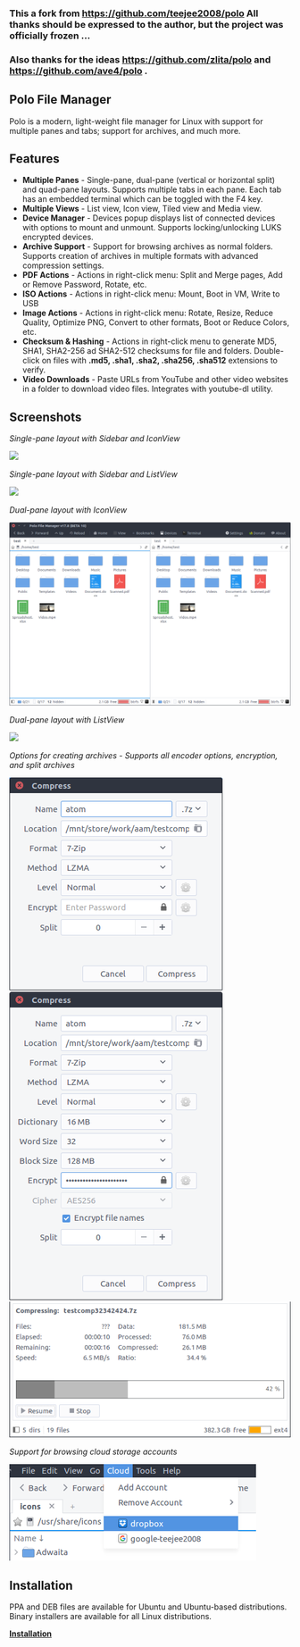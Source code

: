 ### This a fork from https://github.com/teejee2008/polo All thanks should be expressed to the author, but the project was officially frozen ...

### Also thanks for the ideas https://github.com/zlita/polo and https://github.com/ave4/polo .

## Polo File Manager

Polo is a modern, light-weight file manager for Linux with support for multiple
panes and tabs; support for archives, and much more.

## **Features**

- **Multiple Panes** - Single-pane, dual-pane (vertical or horizontal split) and
  quad-pane layouts. Supports multiple tabs in each pane. Each tab has an
  embedded terminal which can be toggled with the F4 key.
- **Multiple Views** - List view, Icon view, Tiled view and Media view.
- **Device Manager** - Devices popup displays list of connected devices with
  options to mount and unmount. Supports locking/unlocking LUKS encrypted
  devices.
- **Archive Support** - Support for browsing archives as normal folders.
  Supports creation of archives in multiple formats with advanced compression
  settings.
- **PDF Actions** - Actions in right-click menu: Split and Merge pages, Add or
  Remove Password, Rotate, etc.
- **ISO Actions** - Actions in right-click menu: Mount, Boot in VM, Write to USB
- **Image Actions** - Actions in right-click menu: Rotate, Resize, Reduce
  Quality, Optimize PNG, Convert to other formats, Boot or Reduce Colors, etc.
- **Checksum & Hashing** - Actions in right-click menu to generate MD5, SHA1,
  SHA2-256 ad SHA2-512 checksums for file and folders. Double-click on files
  with **.md5, .sha1, .sha2, .sha256, .sha512** extensions to verify.
- **Video Downloads** - Paste URLs from YouTube and other video websites in a
  folder to download video files. Integrates with youtube-dl utility.

## Screenshots

_Single-pane layout with Sidebar and IconView_

![](src/share/polo/images/polo_layout_single_icons.png)

_Single-pane layout with Sidebar and ListView_

![](src/share/polo/images/polo_layout_single_list.png)

_Dual-pane layout with IconView_

![](src/share/polo/images/polo_layout_dual_icons.png)

_Dual-pane layout with ListView_

![](src/share/polo/images/polo_layout_dual_list.png)

_Options for creating archives - Supports all encoder options, encryption, and
split archives_

![](images/polo_compress.png)![](images/polo_compress_expanded.png)  
![](images/polo_compress_progress.png)

_Support for browsing cloud storage accounts_

![](images/cloud_storage.png)

## Installation

PPA and DEB files are available for Ubuntu and Ubuntu-based distributions.
Binary installers are available for all Linux distributions.

**[Installation](https://github.com/teejee2008/polo/wiki/Installation)**
